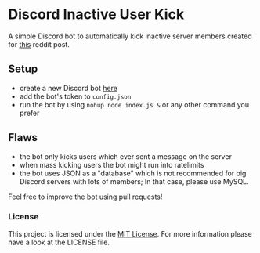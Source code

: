 # Discord Inactive User Kick
A simple Discord bot to automatically kick inactive server members created for [this](https://www.reddit.com/r/discordapp/comments/emgcn9/bot_for_kicking/) reddit post.

## Setup
- create a new Discord bot [here](https://discordapp.com/developers/applications/)
- add the bot's token to `config.json`
- run the bot by using `nohup node index.js &` or any other command you prefer

## Flaws
- the bot only kicks users which ever sent a message on the server
- when mass kicking users the bot might run into ratelimits
- the bot uses JSON as a "database" which is not recommended for big Discord servers with lots of members; In that case, please use MySQL.

Feel free to improve the bot using pull requests!

### License
This project is licensed under the [MIT License](https://choosealicense.com/licenses/mit/). For more information please have a look at the LICENSE file.